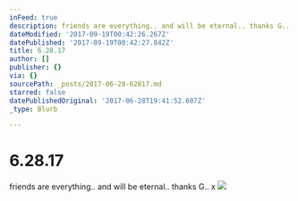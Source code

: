 ```yaml
---
inFeed: true
description: friends are everything.. and will be eternal.. thanks G.. x
dateModified: '2017-09-19T00:42:26.267Z'
datePublished: '2017-09-19T00:42:27.842Z'
title: 6.28.17
author: []
publisher: {}
via: {}
sourcePath: _posts/2017-06-28-62817.md
starred: false
datePublishedOriginal: '2017-06-28T19:41:52.607Z'
_type: Blurb

---
```

# 6.28.17

friends are everything.. and will be eternal.. thanks G.. x
![](https://the-grid-user-content.s3-us-west-2.amazonaws.com/94cae729-1eb6-44da-96eb-c792e025f5e3.jpg)